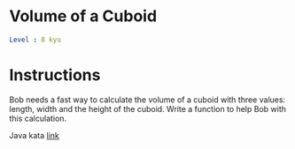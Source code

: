 # Volume of a Cuboid

```yaml
Level : 8 kyu
```

# Instructions
Bob needs a fast way to calculate the volume of a cuboid with three values: length, width and the height of the cuboid. Write a function to help Bob with this calculation.

Java kata [link](https://www.codewars.com/kata/58261acb22be6e2ed800003a/train/java)